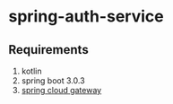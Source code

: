# spring-auth-service

## Requirements 

1. kotlin 
2. spring boot 3.0.3
3. [spring cloud gateway](https://docs.spring.io/spring-cloud-gateway/docs/current/reference/html/)
